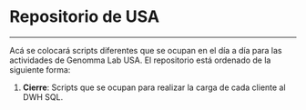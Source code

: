 # Repositorio de USA
---

Acá se colocará scripts diferentes que se ocupan en el día a día para las actividades de Genomma Lab USA. El repositorio está ordenado de la siguiente forma:

1. **Cierre**: Scripts que se ocupan para realizar la carga de cada cliente al DWH SQL.